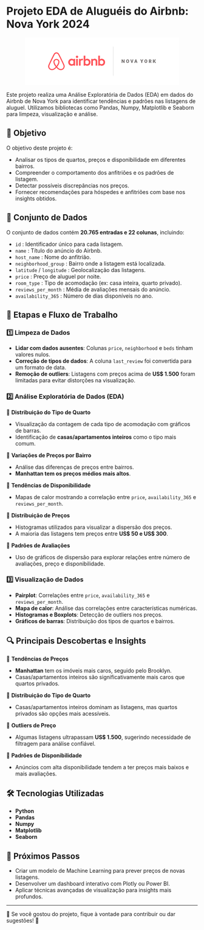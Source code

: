 # Projeto EDA de Aluguéis do Airbnb: Nova York 2024

<p align="center">
  <img src="./airbnb.png" alt="Imagem">
</p>


Este projeto realiza uma Análise Exploratória de Dados (EDA) em dados do Airbnb de Nova York para identificar tendências e padrões nas listagens de aluguel. Utilizamos bibliotecas como Pandas, Numpy, Matplotlib e Seaborn para limpeza, visualização e análise.

## 🎯 Objetivo
O objetivo deste projeto é:

- Analisar os tipos de quartos, preços e disponibilidade em diferentes bairros.
- Compreender o comportamento dos anfitriões e os padrões de listagem.
- Detectar possíveis discrepâncias nos preços.
- Fornecer recomendações para hóspedes e anfitriões com base nos insights obtidos.

## 📂 Conjunto de Dados
O conjunto de dados contém **20.765 entradas e 22 colunas**, incluindo:

- `id` : Identificador único para cada listagem.
- `name` : Título do anúncio do Airbnb.
- `host_name` : Nome do anfitrião.
- `neighborhood_group` : Bairro onde a listagem está localizada.
- `latitude` / `longitude` : Geolocalização das listagens.
- `price` : Preço de aluguel por noite.
- `room_type` : Tipo de acomodação (ex: casa inteira, quarto privado).
- `reviews_per_month` : Média de avaliações mensais do anúncio.
- `availability_365` : Número de dias disponíveis no ano.

## 🔄 Etapas e Fluxo de Trabalho

### 1️⃣ Limpeza de Dados
- **Lidar com dados ausentes**: Colunas `price`, `neighborhood` e `beds` tinham valores nulos.
- **Correção de tipos de dados**: A coluna `last_review` foi convertida para um formato de data.
- **Remoção de outliers**: Listagens com preços acima de **US$ 1.500** foram limitadas para evitar distorções na visualização.

### 2️⃣ Análise Exploratória de Dados (EDA)

📌 **Distribuição do Tipo de Quarto**
- Visualização da contagem de cada tipo de acomodação com gráficos de barras.
- Identificação de **casas/apartamentos inteiros** como o tipo mais comum.

📌 **Variações de Preços por Bairro**
- Análise das diferenças de preços entre bairros.
- **Manhattan tem os preços médios mais altos**.

📌 **Tendências de Disponibilidade**
- Mapas de calor mostrando a correlação entre `price`, `availability_365` e `reviews_per_month`.

📌 **Distribuição de Preços**
- Histogramas utilizados para visualizar a dispersão dos preços.
- A maioria das listagens tem preços entre **US$ 50 e US$ 300**.

📌 **Padrões de Avaliações**
- Uso de gráficos de dispersão para explorar relações entre número de avaliações, preço e disponibilidade.

### 3️⃣ Visualização de Dados
- **Pairplot**: Correlações entre `price`, `availability_365` e `reviews_per_month`.
- **Mapa de calor**: Análise das correlações entre características numéricas.
- **Histogramas e Boxplots**: Detecção de outliers nos preços.
- **Gráficos de barras**: Distribuição dos tipos de quartos e bairros.

## 🔍 Principais Descobertas e Insights

📌 **Tendências de Preços**
- **Manhattan** tem os imóveis mais caros, seguido pelo Brooklyn.
- Casas/apartamentos inteiros são significativamente mais caros que quartos privados.

📌 **Distribuição do Tipo de Quarto**
- Casas/apartamentos inteiros dominam as listagens, mas quartos privados são opções mais acessíveis.

📌 **Outliers de Preço**
- Algumas listagens ultrapassam **US$ 1.500**, sugerindo necessidade de filtragem para análise confiável.

📌 **Padrões de Disponibilidade**
- Anúncios com alta disponibilidade tendem a ter preços mais baixos e mais avaliações.

## 🛠 Tecnologias Utilizadas
- **Python**
- **Pandas**
- **Numpy**
- **Matplotlib**
- **Seaborn**

## 📌 Próximos Passos
- Criar um modelo de Machine Learning para prever preços de novas listagens.
- Desenvolver um dashboard interativo com Plotly ou Power BI.
- Aplicar técnicas avançadas de visualização para insights mais profundos.

---
📢 Se você gostou do projeto, fique à vontade para contribuir ou dar sugestões! 🚀

